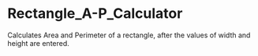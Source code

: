 # Rectangle_A-P_Calculator
 Calculates Area and Perimeter of a rectangle, after the values of width and height are entered. 
